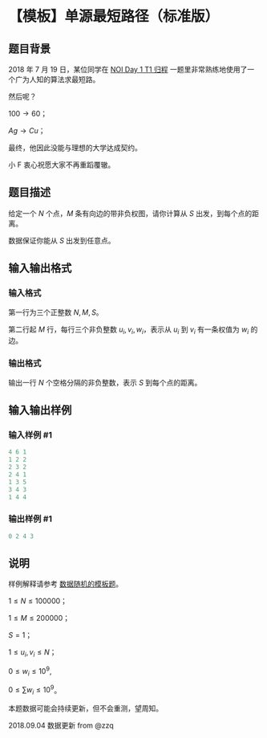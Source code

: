 # 【模板】单源最短路径（标准版）

## 题目背景

2018 年 7 月 19 日，某位同学在 [NOI Day 1 T1 归程](https://www.luogu.org/problemnew/show/P4768) 一题里非常熟练地使用了一个广为人知的算法求最短路。

然后呢？

$100 \rightarrow 60$；

$Ag \rightarrow Cu$；

最终，他因此没能与理想的大学达成契约。

小 F 衷心祝愿大家不再重蹈覆辙。

## 题目描述

给定一个 $N$ 个点，$M$ 条有向边的带非负权图，请你计算从 $S$ 出发，到每个点的距离。

数据保证你能从 $S$ 出发到任意点。

## 输入输出格式

### 输入格式

第一行为三个正整数 $N, M, S$。

第二行起 $M$ 行，每行三个非负整数 $u_i, v_i, w_i$，表示从 $u_i$ 到 $v_i$ 有一条权值为 $w_i$ 的边。

### 输出格式

输出一行 $N$ 个空格分隔的非负整数，表示 $S$ 到每个点的距离。

## 输入输出样例

### 输入样例 #1

```cpp
4 6 1
1 2 2
2 3 2
2 4 1
1 3 5
3 4 3
1 4 4
```


### 输出样例 #1

```cpp
0 2 4 3
```


## 说明

样例解释请参考 [数据随机的模板题](https://www.luogu.org/problemnew/show/P3371)。

$1 \leq N \leq 100000$；

$1 \leq M \leq 200000$；

$S = 1$；

$1 \leq u_i, v_i\leq N$；

$0 \leq w_i \leq 10 ^ 9$,

$0 \leq \sum w_i \leq 10 ^ 9$。

本题数据可能会持续更新，但不会重测，望周知。

2018.09.04 数据更新 from @zzq

